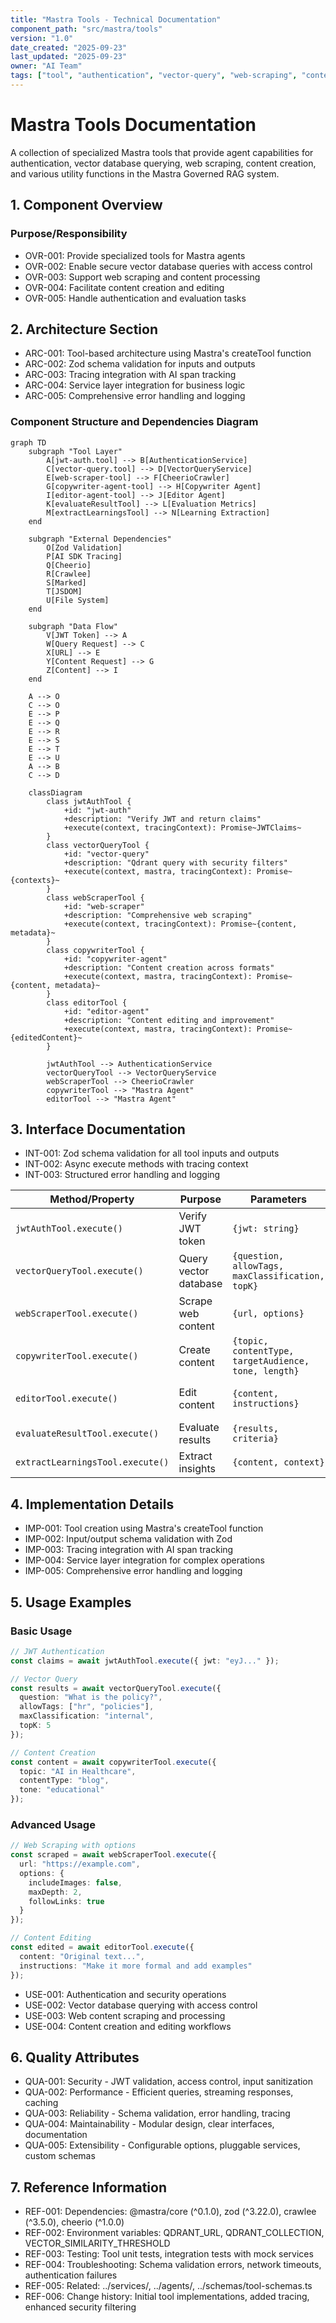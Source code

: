 ```yaml
---
title: "Mastra Tools - Technical Documentation"
component_path: "src/mastra/tools"
version: "1.0"
date_created: "2025-09-23"
last_updated: "2025-09-23"
owner: "AI Team"
tags: ["tool", "authentication", "vector-query", "web-scraping", "content-creation", "infrastructure"]
---
```


# Mastra Tools Documentation

A collection of specialized Mastra tools that provide agent capabilities for authentication, vector database querying, web scraping, content creation, and various utility functions in the Mastra Governed RAG system.

## 1. Component Overview

### Purpose/Responsibility

- OVR-001: Provide specialized tools for Mastra agents
- OVR-002: Enable secure vector database queries with access control
- OVR-003: Support web scraping and content processing
- OVR-004: Facilitate content creation and editing
- OVR-005: Handle authentication and evaluation tasks

## 2. Architecture Section

- ARC-001: Tool-based architecture using Mastra's createTool function
- ARC-002: Zod schema validation for inputs and outputs
- ARC-003: Tracing integration with AI span tracking
- ARC-004: Service layer integration for business logic
- ARC-005: Comprehensive error handling and logging

### Component Structure and Dependencies Diagram

```mermaid
graph TD
    subgraph "Tool Layer"
        A[jwt-auth.tool] --> B[AuthenticationService]
        C[vector-query.tool] --> D[VectorQueryService]
        E[web-scraper-tool] --> F[CheerioCrawler]
        G[copywriter-agent-tool] --> H[Copywriter Agent]
        I[editor-agent-tool] --> J[Editor Agent]
        K[evaluateResultTool] --> L[Evaluation Metrics]
        M[extractLearningsTool] --> N[Learning Extraction]
    end

    subgraph "External Dependencies"
        O[Zod Validation]
        P[AI SDK Tracing]
        Q[Cheerio]
        R[Crawlee]
        S[Marked]
        T[JSDOM]
        U[File System]
    end

    subgraph "Data Flow"
        V[JWT Token] --> A
        W[Query Request] --> C
        X[URL] --> E
        Y[Content Request] --> G
        Z[Content] --> I
    end

    A --> O
    C --> O
    E --> P
    E --> Q
    E --> R
    E --> S
    E --> T
    E --> U
    A --> B
    C --> D

    classDiagram
        class jwtAuthTool {
            +id: "jwt-auth"
            +description: "Verify JWT and return claims"
            +execute(context, tracingContext): Promise~JWTClaims~
        }
        class vectorQueryTool {
            +id: "vector-query"
            +description: "Qdrant query with security filters"
            +execute(context, mastra, tracingContext): Promise~{contexts}~
        }
        class webScraperTool {
            +id: "web-scraper"
            +description: "Comprehensive web scraping"
            +execute(context, tracingContext): Promise~{content, metadata}~
        }
        class copywriterTool {
            +id: "copywriter-agent"
            +description: "Content creation across formats"
            +execute(context, mastra, tracingContext): Promise~{content, metadata}~
        }
        class editorTool {
            +id: "editor-agent"
            +description: "Content editing and improvement"
            +execute(context, mastra, tracingContext): Promise~{editedContent}~
        }

        jwtAuthTool --> AuthenticationService
        vectorQueryTool --> VectorQueryService
        webScraperTool --> CheerioCrawler
        copywriterTool --> "Mastra Agent"
        editorTool --> "Mastra Agent"
```

## 3. Interface Documentation

- INT-001: Zod schema validation for all tool inputs and outputs
- INT-002: Async execute methods with tracing context
- INT-003: Structured error handling and logging

| Method/Property | Purpose | Parameters | Return Type | Usage Notes |
|---|---|---|---|---|
| `jwtAuthTool.execute()` | Verify JWT token | `{jwt: string}` | `Promise<JWTClaims>` | Returns parsed claims |
| `vectorQueryTool.execute()` | Query vector database | `{question, allowTags, maxClassification, topK}` | `Promise<{contexts: QueryResult[]}>` | Applies security filtering |
| `webScraperTool.execute()` | Scrape web content | `{url, options}` | `Promise<{content, metadata}>` | Handles dynamic content |
| `copywriterTool.execute()` | Create content | `{topic, contentType, targetAudience, tone, length}` | `Promise<{content, title, summary}>` | Multiple content formats |
| `editorTool.execute()` | Edit content | `{content, instructions}` | `Promise<{editedContent}>` | Grammar and clarity improvements |
| `evaluateResultTool.execute()` | Evaluate results | `{results, criteria}` | `Promise<{scores, feedback}>` | Quality assessment |
| `extractLearningsTool.execute()` | Extract insights | `{content, context}` | `Promise<{learnings, questions}>` | Knowledge synthesis |

## 4. Implementation Details

- IMP-001: Tool creation using Mastra's createTool function
- IMP-002: Input/output schema validation with Zod
- IMP-003: Tracing integration with AI span tracking
- IMP-004: Service layer integration for complex operations
- IMP-005: Comprehensive error handling and logging

## 5. Usage Examples

### Basic Usage

```typescript
// JWT Authentication
const claims = await jwtAuthTool.execute({ jwt: "eyJ..." });

// Vector Query
const results = await vectorQueryTool.execute({
  question: "What is the policy?",
  allowTags: ["hr", "policies"],
  maxClassification: "internal",
  topK: 5
});

// Content Creation
const content = await copywriterTool.execute({
  topic: "AI in Healthcare",
  contentType: "blog",
  tone: "educational"
});
```

### Advanced Usage

```typescript
// Web Scraping with options
const scraped = await webScraperTool.execute({
  url: "https://example.com",
  options: {
    includeImages: false,
    maxDepth: 2,
    followLinks: true
  }
});

// Content Editing
const edited = await editorTool.execute({
  content: "Original text...",
  instructions: "Make it more formal and add examples"
});
```

- USE-001: Authentication and security operations
- USE-002: Vector database querying with access control
- USE-003: Web content scraping and processing
- USE-004: Content creation and editing workflows

## 6. Quality Attributes

- QUA-001: Security - JWT validation, access control, input sanitization
- QUA-002: Performance - Efficient queries, streaming responses, caching
- QUA-003: Reliability - Schema validation, error handling, tracing
- QUA-004: Maintainability - Modular design, clear interfaces, documentation
- QUA-005: Extensibility - Configurable options, pluggable services, custom schemas

## 7. Reference Information

- REF-001: Dependencies: @mastra/core (^0.1.0), zod (^3.22.0), crawlee (^3.5.0), cheerio (^1.0.0)
- REF-002: Environment variables: QDRANT_URL, QDRANT_COLLECTION, VECTOR_SIMILARITY_THRESHOLD
- REF-003: Testing: Tool unit tests, integration tests with mock services
- REF-004: Troubleshooting: Schema validation errors, network timeouts, authentication failures
- REF-005: Related: ../services/, ../agents/, ../schemas/tool-schemas.ts
- REF-006: Change history: Initial tool implementations, added tracing, enhanced security filtering